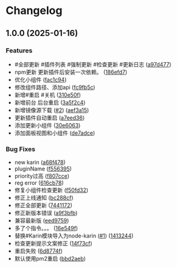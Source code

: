 # Changelog

## 1.0.0 (2025-01-16)


### Features

* #全部更新 #插件列表 #强制更新 #检查更新 #更新日志 ([a97d477](https://github.com/KarinJS/karin-plugin-basic/commit/a97d477968d22334dedd92fd5b17b49abb9197a4))
* npm更新 更新插件后安装一次依赖。 ([186efd7](https://github.com/KarinJS/karin-plugin-basic/commit/186efd77b2ff17ecf7ab24d1b463cf2e2cdb4174))
* 优化小组件 ([fac1c94](https://github.com/KarinJS/karin-plugin-basic/commit/fac1c943d7386dae221588efc061611a7cb44a0b))
* 修改组件路径、添加api ([fc9fb5c](https://github.com/KarinJS/karin-plugin-basic/commit/fc9fb5cbaf2c5e73aa1f4d39b5d054e354a95298))
* 新增#重启 #关机 ([310e50f](https://github.com/KarinJS/karin-plugin-basic/commit/310e50f99b20864cff1f457463b1493b5511f435))
* 新增前台 后台重启 ([3a5f2c4](https://github.com/KarinJS/karin-plugin-basic/commit/3a5f2c4f75e394b15c3e9fa0db9088536900b1de))
* 新增镜像源下载 ([#2](https://github.com/KarinJS/karin-plugin-basic/issues/2)) ([aef3a15](https://github.com/KarinJS/karin-plugin-basic/commit/aef3a15b34c5f42ee1cbeadea2cef504ba4e4843))
* 更新插件自动重启 ([a7eed36](https://github.com/KarinJS/karin-plugin-basic/commit/a7eed365200850e564d8a877a34473144427a1ba))
* 添加更新小组件 ([30e6063](https://github.com/KarinJS/karin-plugin-basic/commit/30e60639e4d1b6067a0e4ff5bb1558a8853bdbec))
* 添加面板视图和小组件 ([de7adce](https://github.com/KarinJS/karin-plugin-basic/commit/de7adcef92eef827c14fd0561d85872a5faa7884))


### Bug Fixes

* new karin ([a68f478](https://github.com/KarinJS/karin-plugin-basic/commit/a68f478aaf227e18114694627053b9e0f9dd5e93))
* pluginName ([f556395](https://github.com/KarinJS/karin-plugin-basic/commit/f5563950ee38b06273efdead25d149ae37bf2a65))
* priority过高 ([f807cce](https://github.com/KarinJS/karin-plugin-basic/commit/f807cce25321a6e6667268d67aae6b024b33db71))
* reg error ([616cb78](https://github.com/KarinJS/karin-plugin-basic/commit/616cb78ef1c4b94e776bd24b47448897c6bfcacf))
* 修复小组件检查更新 ([f50fd32](https://github.com/KarinJS/karin-plugin-basic/commit/f50fd32a22f3bde68ef3a6f8a8df3441b43005ba))
* 修正上线通知 ([bc288cf](https://github.com/KarinJS/karin-plugin-basic/commit/bc288cf720abdcdbe781477a760e89463d9735d8))
* 修正全部更新 ([7441172](https://github.com/KarinJS/karin-plugin-basic/commit/744117269ccadf05ace5cfb240f15667fd04b23f))
* 修正新版本错误 ([a9f3bfb](https://github.com/KarinJS/karin-plugin-basic/commit/a9f3bfb6f7a7e7550c427934200ed209c87773c8))
* 兼容最新版 ([eed9759](https://github.com/KarinJS/karin-plugin-basic/commit/eed97595130278b7b094b0bdb175270620b0eeea))
* 多了个指令。。。 ([16e549f](https://github.com/KarinJS/karin-plugin-basic/commit/16e549fd17db6f5f1628bdca97d6cca06827dcb6))
* 替换#Karin模块导入为node-karin ([#1](https://github.com/KarinJS/karin-plugin-basic/issues/1)) ([1413244](https://github.com/KarinJS/karin-plugin-basic/commit/1413244fd4edef9e12b8e3d6c2c2d6c657364fd6))
* 检查更新提示文案修正 ([14f73cf](https://github.com/KarinJS/karin-plugin-basic/commit/14f73cf2c2ed743f3f348eacb11239e2b0f6ae9d))
* 重启失败 ([6d8774f](https://github.com/KarinJS/karin-plugin-basic/commit/6d8774f538f08204a7f36a31cc8290b556d13db6))
* 默认使用pm2重启 ([bbd2aeb](https://github.com/KarinJS/karin-plugin-basic/commit/bbd2aeb0e963f0be935509d0f217763fbc70338f))
